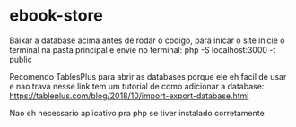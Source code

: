# ebook-store
Baixar a database acima antes de rodar o codigo, para inicar o site inicie o terminal na pasta principal e envie no terminal: php -S localhost:3000 -t public


Recomendo TablesPlus para abrir as databases porque ele eh facil de usar e nao trava nesse link tem um tutorial de como adicionar a database: 
https://tableplus.com/blog/2018/10/import-export-database.html


Nao eh necessario aplicativo pra php se tiver instalado corretamente
